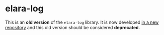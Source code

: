 # elara-log

This is an **old version** of the `elara-log` library. It is now developed [in a new repository](https://github.com/elaraproject/elara-log-current) and this old version should be considered **deprecated**.

